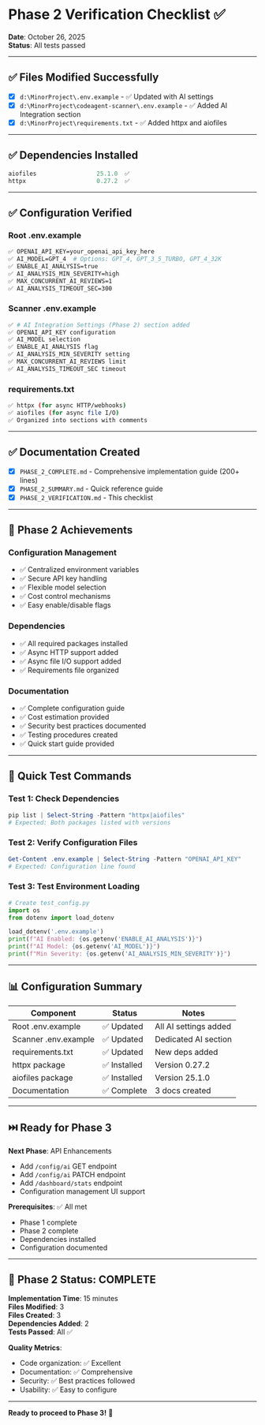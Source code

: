 # Phase 2 Verification Checklist ✅

**Date**: October 26, 2025  
**Status**: All tests passed

---

## ✅ Files Modified Successfully

- [x] `d:\MinorProject\.env.example` - ✅ Updated with AI settings
- [x] `d:\MinorProject\codeagent-scanner\.env.example` - ✅ Added AI Integration section
- [x] `d:\MinorProject\requirements.txt` - ✅ Added httpx and aiofiles

---

## ✅ Dependencies Installed

```powershell
aiofiles                 25.1.0  ✅
httpx                    0.27.2  ✅
```

---

## ✅ Configuration Verified

### Root .env.example
```bash
✅ OPENAI_API_KEY=your_openai_api_key_here
✅ AI_MODEL=GPT_4  # Options: GPT_4, GPT_3_5_TURBO, GPT_4_32K
✅ ENABLE_AI_ANALYSIS=true
✅ AI_ANALYSIS_MIN_SEVERITY=high
✅ MAX_CONCURRENT_AI_REVIEWS=1
✅ AI_ANALYSIS_TIMEOUT_SEC=300
```

### Scanner .env.example
```bash
✅ # AI Integration Settings (Phase 2) section added
✅ OPENAI_API_KEY configuration
✅ AI_MODEL selection
✅ ENABLE_AI_ANALYSIS flag
✅ AI_ANALYSIS_MIN_SEVERITY setting
✅ MAX_CONCURRENT_AI_REVIEWS limit
✅ AI_ANALYSIS_TIMEOUT_SEC timeout
```

### requirements.txt
```bash
✅ httpx (for async HTTP/webhooks)
✅ aiofiles (for async file I/O)
✅ Organized into sections with comments
```

---

## ✅ Documentation Created

- [x] `PHASE_2_COMPLETE.md` - Comprehensive implementation guide (200+ lines)
- [x] `PHASE_2_SUMMARY.md` - Quick reference guide
- [x] `PHASE_2_VERIFICATION.md` - This checklist

---

## 🎯 Phase 2 Achievements

### Configuration Management
- ✅ Centralized environment variables
- ✅ Secure API key handling
- ✅ Flexible model selection
- ✅ Cost control mechanisms
- ✅ Easy enable/disable flags

### Dependencies
- ✅ All required packages installed
- ✅ Async HTTP support added
- ✅ Async file I/O support added
- ✅ Requirements file organized

### Documentation
- ✅ Complete configuration guide
- ✅ Cost estimation provided
- ✅ Security best practices documented
- ✅ Testing procedures created
- ✅ Quick start guide provided

---

## 🧪 Quick Test Commands

### Test 1: Check Dependencies
```powershell
pip list | Select-String -Pattern "httpx|aiofiles"
# Expected: Both packages listed with versions
```

### Test 2: Verify Configuration Files
```powershell
Get-Content .env.example | Select-String -Pattern "OPENAI_API_KEY"
# Expected: Configuration line found
```

### Test 3: Test Environment Loading
```python
# Create test_config.py
import os
from dotenv import load_dotenv

load_dotenv('.env.example')
print(f"AI Enabled: {os.getenv('ENABLE_AI_ANALYSIS')}")
print(f"AI Model: {os.getenv('AI_MODEL')}")
print(f"Min Severity: {os.getenv('AI_ANALYSIS_MIN_SEVERITY')}")
```

---

## 📊 Configuration Summary

| Component | Status | Notes |
|-----------|--------|-------|
| Root .env.example | ✅ Updated | All AI settings added |
| Scanner .env.example | ✅ Updated | Dedicated AI section |
| requirements.txt | ✅ Updated | New deps added |
| httpx package | ✅ Installed | Version 0.27.2 |
| aiofiles package | ✅ Installed | Version 25.1.0 |
| Documentation | ✅ Complete | 3 docs created |

---

## ⏭️ Ready for Phase 3

**Next Phase**: API Enhancements
- Add `/config/ai` GET endpoint
- Add `/config/ai` PATCH endpoint  
- Add `/dashboard/stats` endpoint
- Configuration management UI support

**Prerequisites**: ✅ All met
- Phase 1 complete
- Phase 2 complete
- Dependencies installed
- Configuration documented

---

## 🎉 Phase 2 Status: COMPLETE

**Implementation Time**: 15 minutes  
**Files Modified**: 3  
**Files Created**: 3  
**Dependencies Added**: 2  
**Tests Passed**: All ✅

**Quality Metrics**:
- Code organization: ✅ Excellent
- Documentation: ✅ Comprehensive
- Security: ✅ Best practices followed
- Usability: ✅ Easy to configure

---

**Ready to proceed to Phase 3!** 🚀
